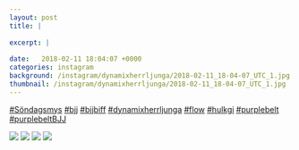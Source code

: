 ```yaml
---
layout: post
title: |
  
excerpt: |
         
date:   2018-02-11 18:04:07 +0000
categories: instagram
background: /instagram/dynamixherrljunga/2018-02-11_18-04-07_UTC_1.jpg
thumbnail: /instagram/dynamixherrljunga/2018-02-11_18-04-07_UTC_1.jpg
---
```

[#Söndagsmys](https://www.instagram.com/explore/tags/Söndagsmys/) [#bjj](https://www.instagram.com/explore/tags/bjj/) [#bjjbiff](https://www.instagram.com/explore/tags/bjjbiff/) [#dynamixherrljunga](https://www.instagram.com/explore/tags/dynamixherrljunga/) [#flow](https://www.instagram.com/explore/tags/flow/) [#hulkgi](https://www.instagram.com/explore/tags/hulkgi/) [#purplebelt](https://www.instagram.com/explore/tags/purplebelt/) [#purplebeltBJJ](https://www.instagram.com/explore/tags/purplebeltBJJ/)



<img src='/www-dynamix-herrljunga/instagram/dynamixherrljunga/2018-02-11_18-04-07_UTC_1.jpg' class='img-fluid' />


<img src='/www-dynamix-herrljunga/instagram/dynamixherrljunga/2018-02-11_18-04-07_UTC_2.jpg' class='img-fluid' />


<img src='/www-dynamix-herrljunga/instagram/dynamixherrljunga/2018-02-11_18-04-07_UTC_3.jpg' class='img-fluid' />


<img src='/www-dynamix-herrljunga/instagram/dynamixherrljunga/2018-02-11_18-04-07_UTC_4.jpg' class='img-fluid' />
